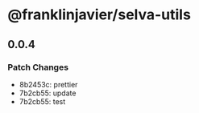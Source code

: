 # @franklinjavier/selva-utils

## 0.0.4

### Patch Changes

- 8b2453c: prettier
- 7b2cb55: update
- 7b2cb55: test
